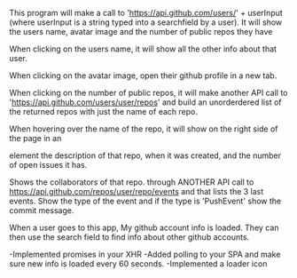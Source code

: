 This program will make a call to 'https://api.github.com/users/' + userInput 
(where userInput is a string typed into a searchfield by a user). 
It will show the users name, avatar image and the number of public repos they have

When clicking on the users name, it will show all the other info about that user. 

When clicking on the avatar image, open their github profile in a new tab. 

When clicking on the number of public repos, it will make another API call to 'https://api.github.com/users/user/repos' and build an unorderdered list of the returned repos with just the name of each repo.

When hovering over the name of the repo, it will show on the right side of the page in an <aside> element the description of that repo, when it was created, and the number of open issues it has.

Shows the collaborators of that repo. through ANOTHER API call to https://api.github.com/repos/user/repo/events and that lists the 3 last events. Show the type of the event and if the type is 'PushEvent' show the commit message.

When a user goes to this app, My github account info is loaded. They can then use the search field to find info about other github accounts.

-Implemented promises in your XHR
-Added polling to your SPA and make sure new info is loaded every 60 seconds.
-Implemented a loader icon 